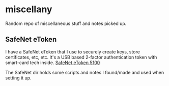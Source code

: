 # miscellany

Random repo of miscellaneous stuff and notes picked up.

## SafeNet eToken
I have a SafeNet eToken that I use to securely create keys, store certificates, etc, etc. It's a USB based 2-factor authentication token with smart-card tech inside. [SafeNet eToken 5100](http://www.safenet-inc.com/multi-factor-authentication/authenticators/pki-usb-authentication/etoken-5100-usb-token/)

The SafeNet dir holds some scripts and notes I found/made and used when setting it up.
